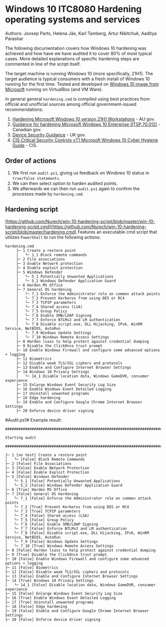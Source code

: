 
# Windows 10 ITC8080 Hardening operating systems and services

Authors: Joosep Parts, Helena Jäe, Karl Tamberg, Artur Nikitchuk, Aaditya Parashar

The following documentation covers how Windows 10 hardening was achieved and how have we have audited it to cover 80% of most typical cases. More detailed explanations of specific hardening steps are commented in line of the script itself.

The target machine is running Windows 10 (more specifically, 21H1). The target audience is typical consumers with a fresh install of Windows 10 running for the first time.
Tested and developed on [Windows 10 image from Microsoft](https://developer.microsoft.com/en-us/microsoft-edge/tools/vms/) running on VirtualBox (and VM Ware).

In general general `hardening.cmd` is compiled using best practices from official and unofficial sources among official government-issued recommendations:
1. [Hardening Microsoft Windows 10 version 21H1 Workstations](https://www.cyber.gov.au/acsc/view-all-content/publications/hardening-microsoft-windows-10-version-21h1-workstations) - AU gov.
2. [Guidance for hardening Microsoft Windows 10 Enterprise (ITSP.70.012)](https://cyber.gc.ca/en/guidance/guidance-hardening-microsoft-windows-10-enterprise-itsp70012) - Canadian gov.
3. [Device Security Guidance](https://www.ncsc.gov.uk/collection/device-security-guidance/platform-guides/windows) - UK gov.
4. [CIS Critical Security Controls v7.1 Microsoft Windows 10 Cyber Hygiene Guide](https://www.cisecurity.org/insights/white-papers/cis-controls-microsoft-windows-10-cyber-hygiene-guide) - CIS.

## Order of actions
1. We first run `audit.ps1`, giving us feedback on Windows 10 status in `true/false statements`. 
2. We can then select option to harden audited points.
3. We afterwards we can then run `audit.ps1` again to confirm the processes made by `hardening.cmd`.

## Hardening script
[https://github.com/Nurech/win-10-hardening-script/blob/master/win-10-hardening-script.cmd](https://github.com/Nurech/win-10-hardening-script/blob/master/hardening.cmd)
Features an executable cmd script that utilizes `PowerShell` to run the following actions:
```
hardening.cmd
     ├─ 1 Create a restore point
     │   └─ 1_1 Block remote commands
     ├─ 2 File associations
     ├─ 3 Enable Network protection
     ├─ 4 Enable exploit protection     
     ├─ 5 Windows Defender
     │   └─ 5_1 Potentially Unwanted Applications
     │   └─ 5_2 Windows Defender Application Guard
     ├─ 6 Harden MS Office
     ├─ 7 General OS hardening
     │   └─ 7_1 Enforce the Administrator role on common attack points       
     │   └─ 7_2 Prevent Kerberos from using DES or RC4    
     │   └─ 7_3 TCPIP parameters    
     │   └─ 7_4 Shared access (LSA)
     │   └─ 7_5 Group Policy
     │   └─ 7_6 Enable SMB/LDAP Signing
     │   └─ 7_7 Enforce NTLMv2 and LM authentication
     │   └─ 7_8 Disable script.exe, DLL Hijacking, IPv6, WinRM Service, NetBIOS, AutoRun
     │   └─ 7_9 Windows Update Settings
     │   └─ 7_10 Windows Remote Access Settings 
     ├─ 8 Harden lsass to help protect against credential dumping
     ├─ 9 Disable the ClickOnce trust prompt
     ├─ 10 Enable Windows Firewall and configure some advanced options + logging
     ├─ 11 Biometrics
     ├─ 12 Disable weak TLS/SSL ciphers and protocols
     ├─ 13 Enable and Configure Internet Browser Settings
     ├─ 14 Windows 10 Privacy Settings
     │   └─ 14_1 Disable location data, Windows GameDVR, consumer experience       
     ├─ 15 Enlarge Windows Event Security Log Size
     ├─ 16 Enable Windows Event Detailed Logging
     ├─ 17 Uninstall unwanted programs
     ├─ 18 Edge hardening
     ├─ 19 Enable and Configure Google Chrome Internet Browser Settings
     ├─ 20 Enforce device driver signing       
```
#Audit.ps1#
Example result:
```
###############################################################################################################

Starting audit

###############################################################################################################

├─ 1 [no test] Create a restore point
│   └─ [False] Block Remote Commands
├─ 2 [False] File Associations
├─ 3 [False] Enable Network Protection
├─ 4 [False] Enable Exploit Protection
├─ 5 [False] Windows Defender
│   └─ 5_1 [False] Potentially Unwanted Applications
│   └─ 5_2 [False] Windows Defender Application Guard
├─ 6 [True] Harden MS Office
├─ 7 [False] General OS Hardening
│   └─ 7_1 [False] Enforce the Administrator role on common attack points
│   └─ 7_2 [True] Prevent Kerberos from using DES or RC4
│   └─ 7_3 [True] TCPIP parameters
│   └─ 7_4 [False] Shared access (LSA)
│   └─ 7_5 [False] Group Policy
│   └─ 7_6 [False] Enable SMB/LDAP Signing
│   └─ 7_7 [False] Enforce NTLMv2 and LM authentication
│   └─ 7_8 [False] Disable script.exe, DLL Hijacking, IPv6, WinRM Service, NetBIOS, AutoRun
│   └─ 7_9 [False] Windows Update Settings
│   └─ 7_10 [True] Windows Remote Access Settings
├─ 8 [False] Harden lsass to help protect against credential dumping
├─ 9 [True] Disable the ClickOnce trust prompt
├─ 10 [False] Enable Windows Firewall and configure some advanced options + logging
├─ 11 [False] Biometrics
├─ 12 [False] Disable weak TLS/SSL ciphers and protocols
├─ 13 [False] Enable and Configure Internet Browser Settings
├─ 14 [True] Windows 10 Privacy Settings
│   └─ 14_1 [False] Disable location data, Windows GameDVR, consumer experience
├─ 15 [False] Enlarge Windows Event Security Log Size
├─ 16 [True] Enable Windows Event Detailed Logging
├─ 17 [True] Uninstall unwanted programs
├─ 18 [False] Edge hardening
├─ 19 [False] Enable and Configure Google Chrome Internet Browser Settings
├─ 20 [False] Enforce device driver signing
```
